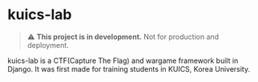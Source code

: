 kuics-lab
=========

> :warning: **This project is in development.** Not for production and deployment.

kuics-lab is a CTF(Capture The Flag) and wargame framework built in Django. It was first made for training students in KUICS, Korea University.